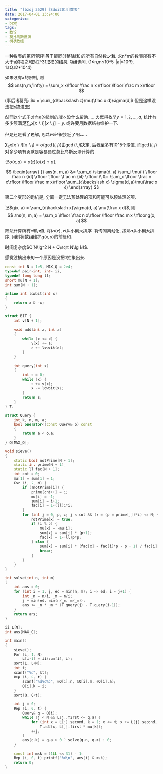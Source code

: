 ```yaml
---
title: "[bzoj 3529] [Sdoi2014]数表"
date: 2017-04-01 13:24:00
categories:
- bzoj
tags:
- 数论
- 莫比乌斯反演
- 树状数组
---
```

一种数表的第i行第j列等于能同时整除i和j的所有自然数之和. 求n\*m的数表所有不大于a的项之和对2^31取模的结果. Q组询问. (1&le;n,m&le;10^5, |a|&le;10^9, 1&le;Q&le;2\*10^4)
<!--more-->
如果没有a的限制, 则
$$
ans(n,m,\infty) = \sum_x x\lfloor \frac n x \rfloor \lfloor \frac m x\rfloor
$$

(事后诸葛亮: $x = \sum_{d\backslash x}\mu(\frac x d)\sigma(d)$ 但是这样没法把$a$搞进去)

然而这个式子对有a的限制的版本没什么帮助......大概得枚举$y=1,2,\ldots,a$, 统计有多少项满足$\sum_x x[x\backslash i][x\backslash j] = y$. 或许要用数据结构维护一下.

但是还是看了题解, 思路已经很接近了啊......

$\sum_x x[x\backslash i][x\backslash j] = \sigma(\gcd(i, j))$由$\gcd(i, j)$决定, 后者至多有10^5个取值. 而$\gcd(i,j)$对多少项有贡献是容易通过莫比乌斯反演计算的.

记$\sigma(x, a) = \sigma(x)[\sigma(x) \le a]$.

$$
\begin{array} {}
ans(n, m, a)
&= \sum_d \sigma(d, a) \sum_i \mu(i) \lfloor \frac n {id} \rfloor \lfloor \frac m {id} \rfloor \\
&= \sum_x \lfloor \frac n x\rfloor \lfloor \frac m x\rfloor \sum_{d\backslash x} \sigma(d, a)\mu(\frac x d)
\end{array}
$$

第二个变形的动机是, 分离一定无法预处理的项和可能可以预处理的项.

记$g(x, a) = \sum_{d\backslash x}\sigma(d, a) \mu(\frac x d)$, 则
$$
ans(n, m, a) = \sum_x \lfloor \frac n x\rfloor \lfloor \frac m x \rfloor g(x, a)
$$

筛法计算所有$\sigma$和$\mu$值, 将$(\sigma(x), x)$从小到大排序. 将询问离线化, 按照$a$从小到大排序, 用树状数组维护$g(x, a)$的前缀和.

时间复杂度$O(N\lg^2 N + Q\sqrt N\lg N)$.

感觉没搞出来的一个原因是没把$\sigma$抽象出来.

```cpp
const int N = 1e5, MAX_Q = 2e4;
typedef pair<int, int> ii;
typedef long long ll;
short mu[N + 1];
int sum[N + 1];

inline int lowbit(int x)
{
	return x & -x;
}

struct BIT {
	int v[N + 1];
	
	void add(int x, int a)
	{
		while (x <= N) {
			v[x] += a;
			x += lowbit(x);
		}
	}

	int query(int x)
	{
		int s = 0;
		while (x) {
			s += v[x];
			x -= lowbit(x);
		}
		return s;
	}
} T;

struct Query {
	int k, n, m, a;
	bool operator<(const Query& o) const
	{
		return a < o.a;
	}
} Q[MAX_Q];

void sieve()
{
	static bool notPrime[N + 1];
	static int prime[N + 1];
	static ll fac[N + 1];
	int cnt = 0;
	mu[1] = sum[1] = 1;
	For (i, 2, N) {
		if (!notPrime[i]) {
			prime[cnt++] = i;
			mu[i] = -1;
			sum[i] = i+1;
			fac[i] = 1-(ll)i*i;
		}
		for (int j = 0, p, x; j < cnt && (x = (p = prime[j])*i) <= N; ++j) {
			notPrime[x] = true;
			if (i % p) {
				mu[x] = -mu[i];
				sum[x] = sum[i] * (p+1);
				fac[x] = 1-(ll)p*p;
			} else {
				sum[x] = sum[i] * (fac[x] = fac[i]*p - p + 1) / fac[i];
				break;
			}
		}
	}
}

int solve(int n, int m)
{
	int ans = 0;
	for (int i = 1, j, ed = min(n, m); i <= ed; i = j+1) {
		int _n = n/i, _m = m/i;
		j = min(ed, min(n/_n, m/_m));
		ans += _n * _m * (T.query(j) - T.query(i-1));
	}
	return ans;
}

ii L[N];
int ans[MAX_Q];

int main()
{
	sieve();
	For (i, 1, N)
		L[i-1] = ii(sum[i], i);
	sort(L, L+N);
	int t;
	scanf("%d", &t);
	Rep (i, 0, t) {
		scanf("%d%d%d", &Q[i].n, &Q[i].m, &Q[i].a);
		Q[i].k = i;
	}
	sort(Q, Q+t);

	int j = 0;
	Rep (i, 0, t) {
		Query& q = Q[i];
		while (j < N && L[j].first <= q.a) {
			for (int x = L[j].second, k = 1; x <= N; x += L[j].second, ++k)
				T.add(x, L[j].first * mu[k]);
			++j;
		}
		ans[q.k] = q.a > 0 ? solve(q.n, q.m) : 0;
	}

	const int msk = (1LL << 31) - 1;
	Rep (i, 0, t) printf("%d\n", ans[i] & msk);
	return 0;
}
```